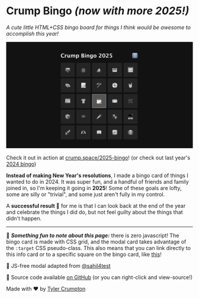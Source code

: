 # Crump Bingo _(now with more 2025!)_

_A cute little HTML+CSS bingo board for things I think would be awesome to accomplish this year!_

![Preview](preview.png)

Check it out in action at [crump.space/2025-bingo](https://crump.space/2025-bingo)! (or check out last year's [2024 bingo](https://crump.space/2024-bingo))

**Instead of making New Year's resolutions**, I made a bingo card of things I wanted to do in 2024. It was super fun, and a handful of friends and family joined in, so I'm keeping it going in **2025**! Some of these goals are lofty, some are silly or "trivial", and some just aren't fully in my control.

A **successful result 🎉** for me is that I can look back at the end of the year and celebrate the things I did do, but not feel guilty about the things that didn't happen.

---

🔎 **_Something fun to note about this page:_** there is zero javascript! The bingo card is made with CSS grid, and the modal card takes advantage of the `:target` CSS pseudo-class. This also means that you can link directly to this info card or to a specific square on the bingo card, like [this](https://crump.space/2025-bingo#modal13)!

🙏 JS-free modal adapted from [@sahil4test](https://codepen.io/sahil4test/pen/xERYvX)

🐙 Source code available [on GitHub](https://github.com/tylercrumpton/crump-bingo)
(or you can right-click and view-source!)

Made with ❤️ by [Tyler Crumpton](https://crump.space)
